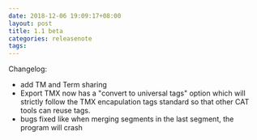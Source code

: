 ```yaml
---
date: 2018-12-06 19:09:17+08:00
layout: post
title: 1.1 beta
categories: releasenote
tags: 
---
```



Changelog:

* add TM and Term sharing 
* Export TMX now has a "convert to universal tags" option which will strictly follow the TMX encapulation tags standard so that other CAT tools can reuse tags.
* bugs fixed like when merging segments in the last segment, the program will crash


